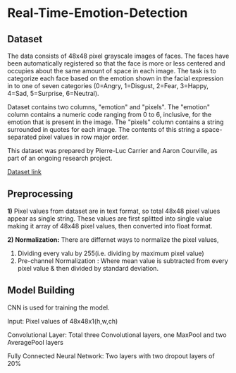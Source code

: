 # Real-Time-Emotion-Detection

## Dataset

The data consists of 48x48 pixel grayscale images of faces. The faces have been automatically registered so that the face is more or less centered and occupies about the same amount of space in each image. The task is to categorize each face based on the emotion shown in the facial expression in to one of seven categories (0=Angry, 1=Disgust, 2=Fear, 3=Happy, 4=Sad, 5=Surprise, 6=Neutral).  

Dataset contains two columns, "emotion" and "pixels". The "emotion" column contains a numeric code ranging from 0 to 6, inclusive, for the emotion that is present in the image. The "pixels" column contains a string surrounded in quotes for each image. The contents of this string a space-separated pixel values in row major order.

This dataset was prepared by Pierre-Luc Carrier and Aaron Courville, as part of an ongoing research project.

[Dataset link](https://www.kaggle.com/c/challenges-in-representation-learning-facial-expression-recognition-challenge/data)

## Preprocessing
**1)** Pixel values from dataset are in text format, so total 48x48 pixel values appear as single string.
These values are first splitted into single value making it array of 48x48 pixel values, then converted into float format.

**2) Normalization:**
There are differnet ways to normalize the pixel values,
1) Dividing every valu by 255(i.e. dividing by maximum pixel value)
2) Pre-channel Normalization : Where mean value is subtracted from every pixel value & then divided by standard deviation. 

## Model Building

CNN is used for training the model.

Input: Pixel values of 48x48x1(h,w,ch)

Convolutional Layer: Total three Convolutional layers, one MaxPool and two AveragePool layers

Fully Connected Neural Network: Two layers with two dropout layers of 20%



